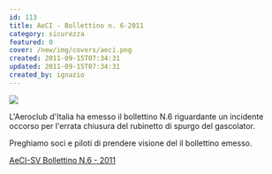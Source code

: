 ```yaml
---
id: 113
title: AeCI - Bollettino n. 6-2011
category: sicurezza
featured: 0
cover: /new/img/covers/aeci.png
created: 2011-09-15T07:34:31
updated: 2011-09-15T07:34:31
created_by: ignazio
---
```


<img src="/new/img/stories/aeci-logo.jpg" class="float-start pr-3 pb-10 w-[250px]"/>

L'Aeroclub d'Italia ha emesso il bollettino N.6 riguardante un incidente occorso per l'errata chiusura del rubinetto di spurgo del gascolator.

Preghiamo soci e piloti di prendere visione del il bollettino emesso.

<a href="/docs/BollettinoSV201106.pdf">AeCI-SV Bollettino N.6 - 2011</a>
